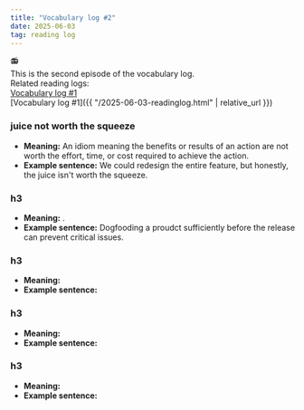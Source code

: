```yaml
---
title: "Vocabulary log #2"
date: 2025-06-03
tag: reading log
---
```


:radio: <br>
This is the second episode of the vocabulary log. <br>
Related reading logs:<br>
[Vocabulary log #1](https://serenityzz.github.io/serenityzz/2025/05/28/readinglog.html)<br>
[Vocabulary log #1]({{ "/2025-06-03-readinglog.html" | relative_url }})

### juice not worth the squeeze
- **Meaning:** An idiom meaning the benefits or results of an action are not worth the effort, time, or cost required to achieve the action.  
- **Example sentence:** We could redesign the entire feature, but honestly, the juice isn't worth the squeeze.<br>

### h3 <br>
- **Meaning:** . <br>
- **Example sentence:** Dogfooding a proudct sufficiently before the release can prevent critical issues.<br>

### h3 <br>
- **Meaning:** <br>
- **Example sentence:** <br>

### h3 <br>
- **Meaning:** <br>
- **Example sentence:** <br>

### h3 <br>
- **Meaning:** <br>
- **Example sentence:** <br>
